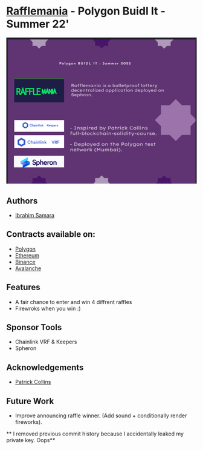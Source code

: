 # [Rafflemania](https://rafflemania.vercel.app/) - Polygon Buidl It - Summer 22'

<img src="https://github.com/IbrahimSam96/rafflemania/blob/main/public/RaffleMania.png" width="600">

## Authors
- [Ibrahim Samara](https://github.com/IbrahimSam96)

## Contracts available on:
-  [Polygon](https://mumbai.polygonscan.com/address/0xd9C2E248e337724b7BF59a8fAE5Cd227AEda2D07)
-  [Ethereum](https://goerli.etherscan.io/address/0x27f6A119986a5b6Dc4C835a278D23E4F5e87A021)
-  [Binance](https://testnet.bscscan.com/address/0xF0Fc1203988C36c65e17d22e1145E515BcE0088C) 
-  [Avalanche](https://testnet.snowtrace.io/address/0x23B1fdA3F4545A2746d5cEB2d6A9BCEf359d51d2)

## Features

- A fair chance to enter and win 4 diffrent raffles 
- Firewroks when you win :)

## Sponsor Tools

- Chainlink VRF & Keepers
- Spheron 


## Acknowledgements

- [Patrick Collins](https://github.com/PatrickAlphaC)

## Future Work

- Improve announcing raffle winner. (Add sound + conditionally render fireworks).

** I removed previous commit history because I accidentally leaked my private key. Oops**
